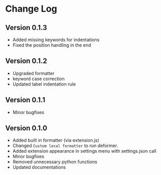 # Change Log

## Version 0.1.3
- Added missing keywords for indentations
- Fixed the position handling in the end

## Version 0.1.2
- Upgraded formatter
- keyword case correction
- Updated label indentation rule

## Version 0.1.1
- Minor bugfixes

## Version 0.1.0

- Added built in formatter (via extension.js)
- Changed `Custom local formatter` to run deformer.
- Added extension appearance in settings menu with settings.json call
- Minor bugfixes
- Removed unnecessary python functions
- Updated documentations